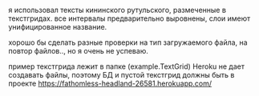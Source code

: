 я использовал тексты кининского рутульского, размеченные в текстгридах. все интервалы предварительно выровнены, слои имеют унифицированное название.

хорошо бы сделать разные проверки на тип загружаемого файла, на повтор файлов.., но я очень не успеваю.

пример текстгрида лежит в папке (example.TextGrid)
Heroku не дает создавать файлы, поэтому БД и пустой текстгрид должны быть в проекте
https://fathomless-headland-26581.herokuapp.com/
